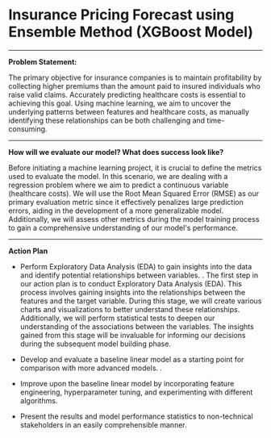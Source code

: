 # Insurance Pricing Forecast using Ensemble Method (XGBoost Model)
 ---
 
**Problem Statement:**

The primary objective for insurance companies is to maintain profitability by collecting higher premiums than the amount paid to insured individuals who raise valid claims. Accurately predicting healthcare costs is essential to achieving this goal. Using machine learning, we aim to uncover the underlying patterns between features and healthcare costs, as manually identifying these relationships can be both challenging and time-consuming.
  
  ---
  
 **How will we evaluate our model? What does success look like?**
 
Before initiating a machine learning project, it is crucial to define the metrics used to evaluate the model. In this scenario, we are dealing with a regression problem where we aim to predict a continuous variable (healthcare costs). We will use the Root Mean Squared Error (RMSE) as our primary evaluation metric since it effectively penalizes large prediction errors, aiding in the development of a more generalizable model. Additionally, we will assess other metrics during the model training process to gain a comprehensive understanding of our model's performance.
 
 --- 
 
 **Action Plan** 
 
- Perform Exploratory Data Analysis (EDA) to gain insights into the data and identify potential relationships between variables.
 . The first step in our action plan is to conduct Exploratory Data Analysis (EDA). This process involves gaining insights into the relationships between the features and the target variable. During this stage, we will create various charts and visualizations to better understand these relationships. Additionally, we will perform statistical tests to deepen our understanding of the associations between the variables. The insights gained from this stage will be invaluable for informing our decisions during the subsequent model building phase.
  
- Develop and evaluate a baseline linear model as a starting point for comparison with more advanced models.
 . 
- Improve upon the baseline linear model by incorporating feature engineering, hyperparameter tuning, and experimenting with different algorithms.
- Present the results and model performance statistics to non-technical stakeholders in an easily comprehensible manner.
    
    
  
  
